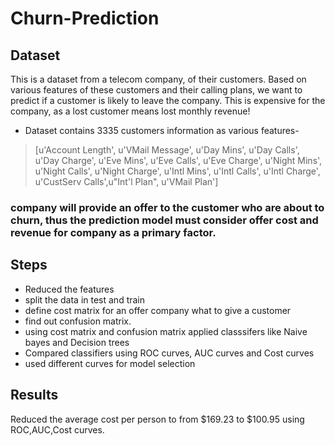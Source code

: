 # Churn-Prediction

## Dataset
This is a dataset from a telecom company, of their customers. Based on various features of these customers and their calling plans, we want to predict if a customer is likely to leave the company. This is expensive for the company, as a lost customer means lost monthly revenue!
- Dataset contains 3335 customers information as various features-
> [u'Account Length', u'VMail Message', u'Day Mins', u'Day Calls', u'Day Charge', u'Eve Mins', u'Eve Calls', u'Eve Charge', u'Night Mins', u'Night Calls', u'Night Charge', u'Intl Mins', u'Intl Calls', u'Intl Charge', u'CustServ Calls',u"Int'l Plan", u'VMail Plan']

### company will provide an offer to the customer who are about to churn, thus the prediction model must consider offer cost and revenue for company as a primary factor.  

## Steps
- Reduced the features
- split the data in test and train
- define cost matrix for an offer company what to give a customer
- find out confusion matrix.
- using cost matrix and confusion matrix applied classsifers like Naive bayes and Decision trees
- Compared classifiers using ROC curves, AUC curves and Cost curves
- used different curves for model selection 


## Results
Reduced the average cost per person to from $169.23 to $100.95 using ROC,AUC,Cost curves.   

